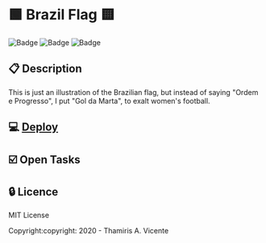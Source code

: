 #  :green_square: Brazil Flag :yellow_square:

![Badge](https://img.shields.io/static/v1?label=Status&message=Conclued&color=brigthgreen&style=flat&logo=STATUS)
![Badge](https://img.shields.io/static/v1?label=Licence&message=MIT&color=blueviolet&style=flat&logo=MIT)
![Badge](https://img.shields.io/static/v1?label=Language&message=JavaScript&color=yellow&style=flat&logo=Javascript)

## :clipboard: Description

<p>This is just an illustration of the Brazilian flag, but instead of saying "Ordem e Progresso", I put "Gol da Marta", to exalt women's football.</p>

## :computer: [Deploy](https://thamiavicente.github.io/logic_programming/brazil_flag/brazil_flag.html)

## :ballot_box_with_check: Open Tasks

## :lock: Licence

<p>MIT License</p>
<p>Copyright:copyright: 2020 - Thamiris A. Vicente</p>
